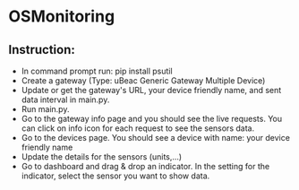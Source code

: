 # OSMonitoring
## Instruction:
* In command prompt run: pip install psutil
* Create a gateway (Type: uBeac Generic Gateway Multiple Device)
* Update or get the gateway's URL, your device friendly name, and sent data interval in main.py.
* Run main.py.
* Go to the gateway info page and you should see the live requests. You can click on info icon for each request to see the sensors data.
* Go to the devices page. You should see a device with name: your device friendly name
* Update the details for the sensors (units,...)
* Go to dashboard and drag & drop an indicator. In the setting for the indicator, select the sensor you want to show data.


